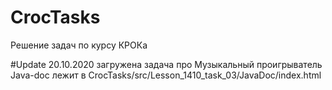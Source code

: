 # CrocTasks
Решение задач по курсу КРОКа

#Update 20.10.2020 загружена задача про Музыкальный проигрыватель 
 Java-doc лежит в CrocTasks/src/Lesson_1410_task_03/JavaDoc/index.html
